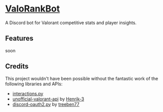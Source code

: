 # [ValoRankBot](https://github.com/timo-development/ValoRankBot)

A Discord bot for Valorant competitive stats and player insights.

## Features

soon

## Credits

This project wouldn't have been possible without the fantastic work of the following libraries and APIs:

- [interactions.py](https://github.com/interactions-py/interactions.py)
- [unofficial-valorant-api](https://github.com/Henrik-3/unofficial-valorant-api) by [Henrik-3](https://github.com/Henrik-3/)
- [discord-oauth2.py](https://github.com/treeben77/discord-oauth2.py) by [treeben77](https://github.com/treeben77/)
